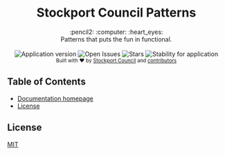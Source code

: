 <h1 align="center"> Stockport Council Patterns </h1>

<div align="center">:pencil2: :computer: :heart_eyes:</div>

<div align="center">Patterns that puts the fun in functional.</div>

<br />

<div align="center">
  <img alt="Application version" src="https://img.shields.io/badge/version-1.0.0--alpha-blue.svg?style=flat-square" />
  <img alt="Open Issues" src="https://img.shields.io/github/issues/smbc-digital/patterns?style=flat-square" />
  <img alt="Stars" src="https://img.shields.io/github/stars/smbc-digital/patterns?style=flat-square" />
  <img alt="Stability for application" src="https://img.shields.io/badge/stability-experimental-orange.svg?style=flat-square" />
</div>

<div align="center">
  <sub>Built with ❤︎ by <a href="https://www.stockport.gov.uk">Stockport Council</a> and <a href=""> contributors</a></sub>
</div>

## Table of Contents
- [Documentation homepage](https://github.com/smbc-digital/patterns/wiki)
- [License](#license)

## License
[MIT](https://tldrlegal.com/license/mit-license)
